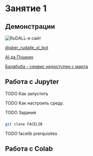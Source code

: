 # Занятие 1


## Демонстрации

![RuDALL-e сайт](https://rudalle.ru/)

[@sber_rudalle_xl_bot](http://t.me/sber_rudalle_xl_bot)

[AI да Пушкин](https://ai-pushkin.content.tinkoff.ru/)

[Балабоба - сервис недоступен с марта](https://yandex.ru/lab/yalm)

## Работа с Jupyter

TODO Как запустить

TODO Как настроить среду.

TODO Задания

### 

```bash
git clone FACELIB
```

TODO facelib prerquisites

## Работа с Colab



